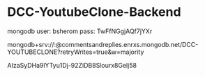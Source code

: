 # DCC-YoutubeClone-Backend

mongodb user: bsherom
pass: TwFfNGgjAQf7jYXr


mongodb+srv://<username>:<password>@commentsandreplies.enrxs.mongodb.net/DCC-YOUTUBECLONE?retryWrites=true&w=majority

AIzaSyDHa9lYTyu1Dj-92ZiDB8Slourx8Gelj58
